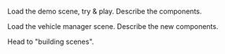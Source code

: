 
Load the demo scene, try & play. Describe the components.


Load the vehicle manager scene. Describe the new components.


Head to "building scenes".

